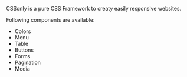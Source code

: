 CSSonly is a pure CSS Framework to creaty easily responsive websites.

Following components are available:
- Colors
- Menu
- Table
- Buttons
- Forms
- Pagination
- Media
